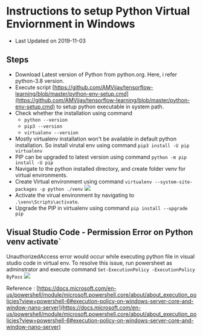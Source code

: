 # Instructions to setup Python Virtual Enviornment in Windows

* Last Updated on 2019-11-03

## Steps
* Download Latest version of Python from python.org. Here, i refer python-3.8 version.
* Execute script [https://github.com/AMVijay/tensorflow-learning/blob/master/python-env-setup.cmd](https://github.com/AMVijay/tensorflow-learning/blob/master/python-env-setup.cmd) to setup python executable in system path.
* Check whether the installation using command 
	* `python --version`
	* `pip3 --version`
	* `virtualenv --version`
* Mostly virtualenv installation won't be available in default python installation. So install virutal env using command `pip3 install -U pip virtualenv`
* PIP can be upgraded to latest version using command `python -m pip install -U pip`
* Navigate to the python installed directory, and create folder venv for virtual environments.
* Create Virtual environment using command `virtualenv --system-site-packages -p python ./venv`
  ![](https://amvijay.github.io/images/python-virualenv-creation.JPG)
* Activate the virual environment by navigating to `.\venv\Scripts\activate`.
* Upgrade the PIP in virtualenv using command `pip install --upgrade pip` 


## Visual Studio Code - Permission Error on Python venv activate`
UnauthorizedAccess error would occur while executing python file in visual studio code in virtual env. 
To resolve this issue, run powersheet as adminstrator and execute command `Set-ExecutionPolicy -ExecutionPolicy ByPass` 
![](https://amvijay.github.io/images/20191104-powershell-python-venv-permission.JPG) 

Reference : [https://docs.microsoft.com/en-us/powershell/module/microsoft.powershell.core/about/about_execution_policies?view=powershell-6#execution-policy-on-windows-server-core-and-window-nano-server](https://docs.microsoft.com/en-us/powershell/module/microsoft.powershell.core/about/about_execution_policies?view=powershell-6#execution-policy-on-windows-server-core-and-window-nano-server)



